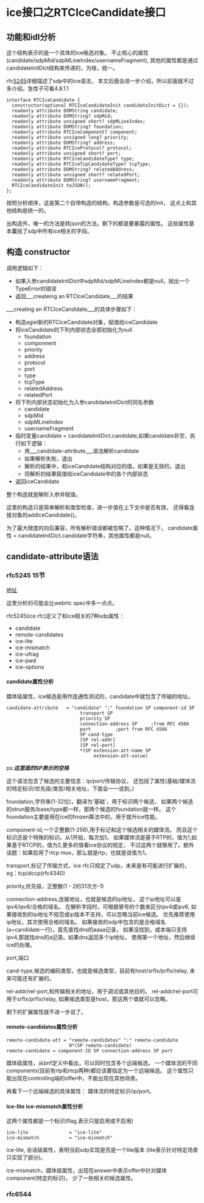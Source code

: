 # ice接口之RTCIceCandidate接口

## 功能和idl分析

这个结构表示的是一个具体的ice候选对象。
不止核心的属性(candidate/sdpMid/sdpMLineIndex/usernameFragment),
其他的属性都是通过candidateInitDict结构来传递的，为啥，统一。

rfc[5245](https://tools.ietf.org/html/rfc5245#section-15)详细描述了sdp中的ice语法，
本文后面会进一步介绍，所以前面就不过多介绍。急性子可看4.8.1.1

    interface RTCIceCandidate {
      constructor(optional RTCIceCandidateInit candidateInitDict = {});
      readonly attribute DOMString candidate;
      readonly attribute DOMString? sdpMid;
      readonly attribute unsigned short? sdpMLineIndex;
      readonly attribute DOMString? foundation;
      readonly attribute RTCIceComponent? component;
      readonly attribute unsigned long? priority;
      readonly attribute DOMString? address;
      readonly attribute RTCIceProtocol? protocol;
      readonly attribute unsigned short? port;
      readonly attribute RTCIceCandidateType? type;
      readonly attribute RTCIceTcpCandidateType? tcpType;
      readonly attribute DOMString? relatedAddress;
      readonly attribute unsigned short? relatedPort;
      readonly attribute DOMString? usernameFragment;
      RTCIceCandidateInit toJSON();
    };

按照分析顺序，这是第二个自带构造的结构，构造参数是可选的Init，
这点上和其他结构是统一的。

出构造外，唯一的方法是转json的方法。剩下的都是要暴露的属性。
这些属性基本囊括了sdp中所有ice相关的字段。

## 构造 constructor

调用逻辑如下：

- 如果入参candidateInitDict中sdpMid/sdpMLineIndex都是null，抛出一个TypeError的错误
- 返回___createing an RTCIceCandidate___的结果

___creating an RTCIceCandidate___的具体步骤如下：

- 构造agiel新的RTCIceCandidate对象，赋值给iceCandidate
- 将iceCandidate的下列内部状态全部初始化为null
  - foundation
  - componnent
  - priority
  - address
  - protocol
  - port
  - type
  - tcpType
  - relatedAddress
  - relatedPort
- 将下列内部状态初始化为入参candidateInitDict的同名参数
  - candidate
  - sdpMid
  - sdpMLineIndex
  - usernameFragment
- 临时变量candidate = candidateInitDict.candidate,如果candidate非空，执行如下逻辑：
  - 用___candidate-attribute___语法解析candidate
  - 如果解析失败，退出
  - 解析的结果中，和iceCandidate结构对应的值，如果是无效的，退出
  - 将解析的结果赋值给iceCandidate中的各个内部状态
- 返回iceCandidate

整个构造就是解析入参并赋值。

这里的构造只是简单解析和类型检查，进一步值在上下文中是否有效，
还得看连接对象的addIceCandidate()。

为了最大限度的向后兼容，所有解析错误都被忽略了。这种情况下，
candidate属性 = candidateInitDict.candidate字符串，其他属性都是null。

## candidate-attribute语法

### rfc5245 15节

[地址](https://tools.ietf.org/html/rfc5245#section-15)

这里分析的可能会比webrtc spec中多一点点。

rfc5245(ice rfc)定义了和ice相关的7种sdp属性：

- candidate
- remote-candidates
- ice-lite
- ice-mismatch
- ice-ufrag
- ice-pwd
- ice-options

#### candidate属性分析

媒体级属性，ice候选是用作连通性测试的，candidate中就包含了传输的地址。

    candidate-attribute   = "candidate" ":" foundation SP component-id SP
                               transport SP
                               priority SP
                               connection-address SP     ;from RFC 4566
                               port         ;port from RFC 4566
                               SP cand-type
                               [SP rel-addr]
                               [SP rel-port]
                               *(SP extension-att-name SP
                                    extension-att-value)

ps:___这里面的SP表示的空格___

这个语法包含了候选的主要信息：ip/port/传输协议，
还包括了属性(基础/媒体流的特定标识/优先级/类型/相关地址，下面会一一说到。)

foundation,字符串(1-32位)，翻译为'基础'，用于标识两个候选，
如果两个候选的strun服务/base/type都一样，那两个候选的foundation就一样。
这个foundation主要是用在ice的frozen算法中的，用于提升ice性能。

component-id,一个正整数(1-256),用于标记和这个候选相关的媒体流。
而且这个标识还是个特殊的标识。从1开始，每次加1。
如果媒体流是基于RTP的，值为1,如果基于RTCP的，值为2,更多的值看ice协议的规定，
不过这两个就够用了。额外话题：如果启用了rtcp mux，那么就是rtp，也就是说值为1。

transport,标记了传输方式，ice rfc只规定了udp，未来是有可能进行扩展的，
eg：tcp/dccp(rfc4340)

priority,优先级，正整数(1 - 2的31次方-1)

connection-address,连接地址，也就是候选的ip地址，
这个ip地址可以是ipv4/ipv6/合格的域名。
在解析字段时，可根据冒号的个数来区分ipv4或ipv6,
如果接收到的ip地址不规范或ip版本不支持，可以忽略当前ice候选。
优先推荐使用ip地址，其次使用合格的域名。
如果接收的sdp中包含的是合格域名(a=candidate一行)，首先查找dns的aaaa记录，
如果没找到，或本端只支持ipv4,那就找dns的a记录。如果dns返回多个ip地址，
使用第一个地址，然后继续ice的处理。

port,端口

cand-type,候选的编码类型，也就是候选类型，目前有host/srflx/prflx/relay,
未来可能还有扩展的。

rel-addr/rel-port,和传输相关的地址，用于调试或其他目的。
rel-addr/rel-port可用于srflx/prflx/relay,
如果候选类型是host，那这两个值就可以忽略。

剩下的扩展属性就不进一步说了。

#### remote-candidates属性分析

    remote-candidate-att = "remote-candidates" ":" remote-candidate
                           0*(SP remote-candidate)
    remote-candidate = component-ID SP connection-address SP port

媒体级属性，从bnf定义中看出，可以同时包含多个远端候选。
一个媒体流的不同components(目前有rtp和rtcp两种)都应该要指定为一个远端候选。
这个属性只能出现在controlling端的offer中，不能出现在其他场景。

再看下一个远端候选的具体属性： 媒体流的特定标识/ip/port。

#### ice-lite ice-mismatch属性分析

这两个属性都是一个标识(flag,表示只是启用或不启用)

    ice-lite               = "ice-lite"
    ice-mismatch           = "ice-mismatch"

ice-lite, 会话级属性，表明当前sdp实现是否是一个lite版本
(lite表示针对特定场景只实现了部分)。

ice-mismatch，媒体级属性，出现在answer中表示offer中针对媒体component(特定的标识)，
少了一些相关的候选属性。

### rfc6544
